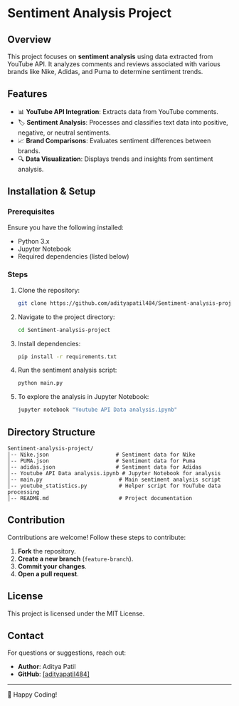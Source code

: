 # Sentiment Analysis Project

## Overview
This project focuses on **sentiment analysis** using data extracted from YouTube API. It analyzes comments and reviews associated with various brands like Nike, Adidas, and Puma to determine sentiment trends.

## Features
- 📊 **YouTube API Integration**: Extracts data from YouTube comments.
- 🏷️ **Sentiment Analysis**: Processes and classifies text data into positive, negative, or neutral sentiments.
- 📈 **Brand Comparisons**: Evaluates sentiment differences between brands.
- 🔍 **Data Visualization**: Displays trends and insights from sentiment analysis.

## Installation & Setup
### Prerequisites
Ensure you have the following installed:
- Python 3.x
- Jupyter Notebook
- Required dependencies (listed below)

### Steps
1. Clone the repository:
   ```sh
   git clone https://github.com/adityapatil484/Sentiment-analysis-project.git
   ```
2. Navigate to the project directory:
   ```sh
   cd Sentiment-analysis-project
   ```
3. Install dependencies:
   ```sh
   pip install -r requirements.txt
   ```
4. Run the sentiment analysis script:
   ```sh
   python main.py
   ```
5. To explore the analysis in Jupyter Notebook:
   ```sh
   jupyter notebook "Youtube API Data analysis.ipynb"
   ```

## Directory Structure
```
Sentiment-analysis-project/
│-- Nike.json                     # Sentiment data for Nike
│-- PUMA.json                     # Sentiment data for Puma
│-- adidas.json                   # Sentiment data for Adidas
│-- Youtube API Data analysis.ipynb # Jupyter Notebook for analysis
│-- main.py                        # Main sentiment analysis script
│-- youtube_statistics.py          # Helper script for YouTube data processing
│-- README.md                      # Project documentation
```

## Contribution
Contributions are welcome! Follow these steps to contribute:
1. **Fork** the repository.
2. **Create a new branch** (`feature-branch`).
3. **Commit your changes**.
4. **Open a pull request**.

## License
This project is licensed under the MIT License.

## Contact
For questions or suggestions, reach out:
- **Author**: Aditya Patil
- **GitHub**: [\[adityapatil484\]](https://github.com/adityapatil484)

---
🚀 Happy Coding!
